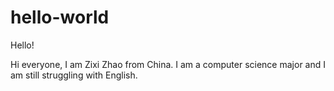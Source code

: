 # hello-world
Hello!

Hi everyone, I am Zixi Zhao from China. I am a computer science major and I am still struggling with English.

